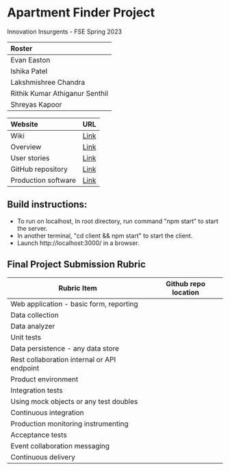 # Apartment Finder Project

Innovation Insurgents - FSE Spring 2023

|Roster|
|:---|
|Evan Easton|
|Ishika Patel|
|Lakshmishree Chandra|
|Rithik Kumar Athiganur Senthil|
|Shreyas Kapoor|

|Website|URL|
|:---|:---:|
|Wiki|[Link](https://github.com/CSCI-5828-Foundations-Sftware-Engr/5828_s23/wiki/Apartment-Finder) |
|Overview|[Link](https://github.com/CSCI-5828-Foundations-Sftware-Engr/ApartmentFinderUI/blob/main/documentation/overview.md)|
|User stories|[Link](https://fse-project.atlassian.net/jira/software/projects/FA/boards/1)|
|GitHub repository|[Link](https://github.com/CSCI-5828-Foundations-Sftware-Engr/ApartmentFinderUI)|
|Production software|[Link](https://apartmentfinderui.herokuapp.com/)|



## Build instructions:

- To run on localhost, In root directory, run command "npm start" to start the server.
- In another terminal, "cd client && npm start" to start the client.
- Launch http://localhost:3000/ in a browser.

## Final Project Submission Rubric
| Rubric Item                                 | Github repo location |
|---------------------------------------------|----------------------|
| Web application - basic form, reporting     |                      |
| Data collection                             |                      |
| Data analyzer                               |                      |
| Unit tests                                  |                      |
| Data persistence - any data store           |                      |
| Rest collaboration internal or API endpoint |                      |
| Product environment                         |                      |
| Integration tests                           |                      |
| Using mock objects or any test doubles      |                      |
| Continuous integration                      |                      |
| Production monitoring instrumenting         |                      |
| Acceptance tests                            |                      |
| Event collaboration messaging               |                      |
| Continuous delivery                         |                      |
